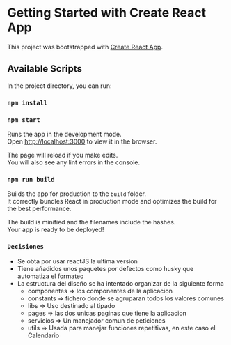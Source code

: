 # Getting Started with Create React App

This project was bootstrapped with [Create React App](https://github.com/facebook/create-react-app).

## Available Scripts

In the project directory, you can run:

### `npm install`
### `npm start`

Runs the app in the development mode.\
Open [http://localhost:3000](http://localhost:3000) to view it in the browser.

The page will reload if you make edits.\
You will also see any lint errors in the console.

### `npm run build`

Builds the app for production to the `build` folder.\
It correctly bundles React in production mode and optimizes the build for the best performance.

The build is minified and the filenames include the hashes.\
Your app is ready to be deployed!

### `Decisiones`

- Se obta por usar reactJS la ultima version
- Tiene añadidos unos paquetes por defectos como husky que automatiza el formateo
- La estructura del diseño se ha intentado organizar de la siguiente forma
  - componentes => los componentes de la aplicacion
  - constants => fichero donde se agruparan todos los valores comunes
  - libs => Uso destinado al tipado
  - pages => las dos unicas paginas que tiene la aplicacion 
  - servicios => Un manejador comun de peticiones
  - utils => Usada para manejar funciones repetitivas, en este caso el Calendario
